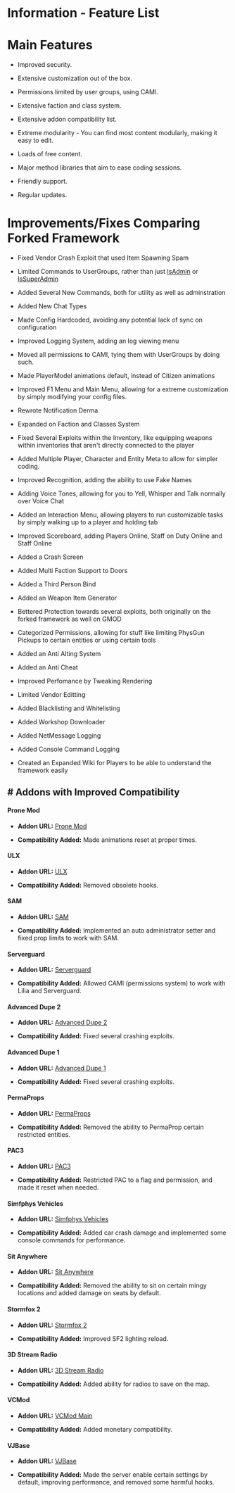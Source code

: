 # Information - Feature List

# Main Features

- Improved security.

- Extensive customization out of the box.

- Permissions limited by user groups, using CAMI.

- Extensive faction and class system.

- Extensive addon compatibility list.

- Extreme modularity - You can find most content modularly, making it easy to edit.

- Loads of free content.

- Major method libraries that aim to ease coding sessions.

- Friendly support.

- Regular updates.

# Improvements/Fixes Comparing Forked Framework

- Fixed Vendor Crash Exploit that used Item Spawning Spam 

- Limited Commands to UserGroups, rather than just [IsAdmin](https://wiki.facepunch.com/gmod/Player:IsAdmin) or [IsSuperAdmin](https://wiki.facepunch.com/gmod/Player:IsSuperAdmin)

- Added Several New Commands, both for utility as well as adminstration

- Added New Chat Types

- Made Config Hardcoded, avoiding any potential lack of sync on configuration

- Improved Logging System, adding an log viewing menu

- Moved all permissions to CAMI, tying them with UserGroups by doing such.

- Made PlayerModel animations default, instead of Citizen animations

- Improved F1 Menu and Main Menu, allowing for a extreme customization by simply modifying your config files.

- Rewrote Notification Derma

- Expanded on Faction and Classes System

- Fixed Several Exploits within the Inventory, like equipping weapons within inventories that aren't directly connected to the player 

- Added Multiple Player, Character and Entity Meta to allow for simpler coding.

- Improved Recognition, adding the ability to use Fake Names

- Adding Voice Tones, allowing for you to Yell, Whisper and Talk normally over Voice Chat

- Added an Interaction Menu, allowing players to run customizable tasks by simply walking up to a player and holding tab

- Improved Scoreboard, adding Players Online, Staff on Duty Online and Staff Online

- Added a Crash Screen

- Added Multi Faction Support to Doors

- Added a Third Person Bind

- Added an Weapon Item Generator

- Bettered Protection towards several exploits, both originally on the forked framework as well on GMOD

- Categorized Permissions, allowing for stuff like limiting PhysGun Pickups to certain entities or using certain tools

- Added an Anti Alting System

- Added an Anti Cheat

- Improved Perfomance by Tweaking Rendering

- Limited Vendor Editting

- Added Blacklisting and Whitelisting

- Added Workshop Downloader

- Added NetMessage Logging 

- Added Console Command Logging  

- Created an Expanded Wiki for Players to be able to understand the framework easily
## # Addons with Improved Compatibility

#### Prone Mod

- **Addon URL:** [Prone Mod](https://github.com/gspetrou/Prone-Mod)

- **Compatibility Added:** Made animations reset at proper times.

#### ULX

- **Addon URL:** [ULX](https://steamcommunity.com/sharedfiles/filedetails/?id=557962280)

- **Compatibility Added:** Removed obsolete hooks.

#### SAM

- **Addon URL:** [SAM](https://www.gmodstore.com/market/view/sam)

- **Compatibility Added:** Implemented an auto administrator setter and fixed prop limits to work with SAM.

#### Serverguard

- **Addon URL:** [Serverguard](https://www.gmodstore.com/market/view/serverguard)

- **Compatibility Added:** Allowed CAMI (permissions system) to work with Lilia and Serverguard.

#### Advanced Dupe 2

- **Addon URL:** [Advanced Dupe 2](https://steamcommunity.com/sharedfiles/filedetails/?id=773402917)

- **Compatibility Added:** Fixed several crashing exploits.

#### Advanced Dupe 1

- **Addon URL:** [Advanced Dupe 1](https://steamcommunity.com/sharedfiles/filedetails/?id=163806212)

- **Compatibility Added:** Fixed several crashing exploits.

#### PermaProps

- **Addon URL:** [PermaProps](https://steamcommunity.com/sharedfiles/filedetails/?id=220336312)

- **Compatibility Added:** Removed the ability to PermaProp certain restricted entities.

#### PAC3

- **Addon URL:** [PAC3](https://steamcommunity.com/workshop/filedetails/?id=104691717)

- **Compatibility Added:** Restricted PAC to a flag and permission, and made it reset when needed.

#### Simfphys Vehicles

- **Addon URL:** [Simfphys Vehicles](https://steamcommunity.com/sharedfiles/filedetails/?id=771487490)

- **Compatibility Added:** Added car crash damage and implemented some console commands for performance.

#### Sit Anywhere

- **Addon URL:** [Sit Anywhere](https://steamcommunity.com/sharedfiles/filedetails/?id=108176967)

- **Compatibility Added:** Removed the ability to sit on certain mingy locations and added damage on seats by default.

#### Stormfox 2

- **Addon URL:** [Stormfox 2](https://steamcommunity.com/workshop/filedetails/?id=2447774443)

- **Compatibility Added:** Improved SF2 lighting reload.

#### 3D Stream Radio

- **Addon URL:** [3D Stream Radio](https://steamcommunity.com/sharedfiles/filedetails/?id=246756300)

- **Compatibility Added:** Added ability for radios to save on the map.

#### VCMod

- **Addon URL:** [VCMod Main](https://www.gmodstore.com/market/view/vcmod-main)

- **Compatibility Added:** Added monetary compatibility.

#### VJBase

- **Addon URL:** [VJBase](https://steamcommunity.com/workshop/filedetails/?id=131759821)

- **Compatibility Added:** Made the server enable certain settings by default, improving performance, and removed some harmful hooks.